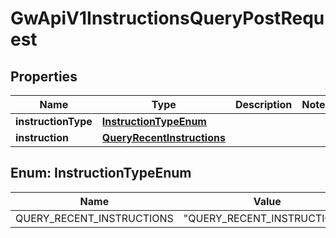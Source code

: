 

# GwApiV1InstructionsQueryPostRequest


## Properties

| Name | Type | Description | Notes |
|------------ | ------------- | ------------- | -------------|
|**instructionType** | [**InstructionTypeEnum**](#InstructionTypeEnum) |  |  |
|**instruction** | [**QueryRecentInstructions**](QueryRecentInstructions.md) |  |  |



## Enum: InstructionTypeEnum

| Name | Value |
|---- | -----|
| QUERY_RECENT_INSTRUCTIONS | &quot;QUERY_RECENT_INSTRUCTIONS&quot; |



